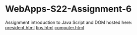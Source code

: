 # WebApps-S22-Assignment-6
Assignment introduction to Java Script and DOM
hosted here:
[president.html](https://44-563-web-apps-s22.github.io/webapps-s22-assignment-6-LoganCoats22/president.html)
[tips.html](https://44-563-web-apps-s22.github.io/webapps-s22-assignment-6-LoganCoats22/tips.html)
[computer.html](https://44-563-web-apps-s22.github.io/webapps-s22-assignment-6-LoganCoats22/computer.html)
